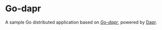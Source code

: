# Go-dapr

A sample Go distributed application based on *[Go-dapr](https://github.com/JiangTaoShi/go-dapr)*, powered by [Dapr](https://dapr.io/).

